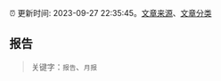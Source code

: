 :alarm_clock: 更新时间: 2023-09-27 22:35:45。[文章来源](/README.md)、[文章分类](/TAGS.md)

## 报告


> 关键字：`报告`、`月报`



